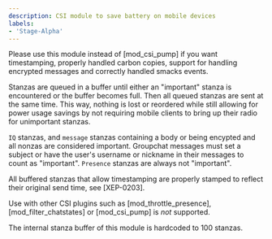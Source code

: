 ```yaml
---
description: CSI module to save battery on mobile devices
labels:
- 'Stage-Alpha'
---
```


Please use this module instead of [mod_csi_pump] if you want timestamping,
properly handled carbon copies, support for handling encrypted messages and
correctly handled smacks events.

Stanzas are queued in a buffer until either an "important" stanza is
encountered or the buffer becomes full. Then all queued stanzas are sent
at the same time. This way, nothing is lost or reordered while still
allowing for power usage savings by not requiring mobile clients to
bring up their radio for unimportant stanzas.

`IQ` stanzas, and `message` stanzas containing a body or being encypted
and all nonzas are considered important. Groupchat messages must set a
subject or have the user's username or nickname in their messages to count
as "important". `Presence` stanzas are always not "important".

All buffered stanzas that allow timestamping are properly stamped to
reflect their original send time, see [XEP-0203].

Use with other CSI plugins such as [mod_throttle_presence],
[mod_filter_chatstates] or [mod_csi_pump] is *not* supported.

The internal stanza buffer of this module is hardcoded to 100 stanzas.
